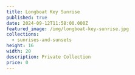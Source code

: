 ```yaml
---
title: Longboat Key Sunrise
published: true
date: 2024-09-12T11:58:00.000Z
featured_image: /img/longboat-key-sunrise.jpg
collections:
  - sunrises-and-sunsets
height: 16
width: 20
description: Private Collection
price: 0
---
```

